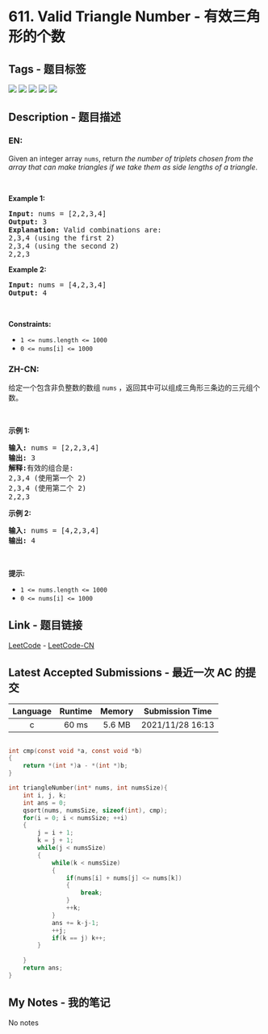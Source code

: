 
# 611. Valid Triangle Number - 有效三角形的个数

## Tags - 题目标签

 <img src="https://img.shields.io/badge/Greedy-贪心-blue.svg">   <img src="https://img.shields.io/badge/Array-数组-blue.svg">   <img src="https://img.shields.io/badge/Two Pointers-双指针-blue.svg">   <img src="https://img.shields.io/badge/Binary Search-二分查找-blue.svg">   <img src="https://img.shields.io/badge/Sorting-排序-blue.svg">  


## Description - 题目描述

### EN:
<p>Given an integer array <code>nums</code>, return <em>the number of triplets chosen from the array that can make triangles if we take them as side lengths of a triangle</em>.</p>

<p>&nbsp;</p>
<p><strong>Example 1:</strong></p>

<pre>
<strong>Input:</strong> nums = [2,2,3,4]
<strong>Output:</strong> 3
<strong>Explanation:</strong> Valid combinations are: 
2,3,4 (using the first 2)
2,3,4 (using the second 2)
2,2,3
</pre>

<p><strong>Example 2:</strong></p>

<pre>
<strong>Input:</strong> nums = [4,2,3,4]
<strong>Output:</strong> 4
</pre>

<p>&nbsp;</p>
<p><strong>Constraints:</strong></p>

<ul>
	<li><code>1 &lt;= nums.length &lt;= 1000</code></li>
	<li><code>0 &lt;= nums[i] &lt;= 1000</code></li>
</ul>


### ZH-CN:
<p>给定一个包含非负整数的数组&nbsp;<code>nums</code> ，返回其中可以组成三角形三条边的三元组个数。</p>

<p>&nbsp;</p>

<p><strong>示例 1:</strong></p>

<pre>
<strong>输入:</strong> nums = [2,2,3,4]
<strong>输出:</strong> 3
<strong>解释:</strong>有效的组合是: 
2,3,4 (使用第一个 2)
2,3,4 (使用第二个 2)
2,2,3
</pre>

<p><strong>示例 2:</strong></p>

<pre>
<strong>输入:</strong> nums = [4,2,3,4]
<strong>输出:</strong> 4</pre>

<p>&nbsp;</p>

<p><strong>提示:</strong></p>

<ul>
	<li><code>1 &lt;= nums.length &lt;= 1000</code></li>
	<li><code>0 &lt;= nums[i] &lt;= 1000</code></li>
</ul>



## Link - 题目链接

[LeetCode](https://leetcode.com/problems/valid-triangle-number/description/)  -  [LeetCode-CN](https://leetcode.cn/problems/valid-triangle-number/description/)
## Latest Accepted Submissions - 最近一次 AC 的提交


| Language | Runtime | Memory | Submission Time |
|:---:|:---:|:---:|:---:|
| c  | 60 ms | 5.6 MB | 2021/11/28 16:13 |

```c

int cmp(const void *a, const void *b)
{
    return *(int *)a - *(int *)b;
}

int triangleNumber(int* nums, int numsSize){
    int i, j, k;
    int ans = 0;
    qsort(nums, numsSize, sizeof(int), cmp);      
    for(i = 0; i < numsSize; ++i)
    {
        j = i + 1;
        k = j + 1;                                 
        while(j < numsSize)
        {
            while(k < numsSize)
            {
                if(nums[i] + nums[j] <= nums[k])
                {
                    break;                         
                }
                ++k;               
            }
            ans += k-j-1;                          
            ++j;                                   
            if(k == j) k++;
        }
        
    }    
    return ans;
}


```
## My Notes - 我的笔记


No notes


